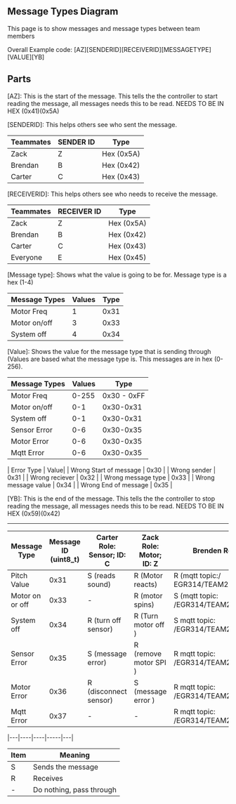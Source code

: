 ## Message Types Diagram

This page is to show messages and message types between team members

Overall Example code: [AZ][SENDERID][RECEIVERID][MESSAGETYPE][VALUE][YB]

## Parts

[AZ]: This is the start of the message. This tells the the controller to start reading the message, all messages needs this to be read. NEEDS TO BE IN HEX (0x41)(0x5A)

[SENDERID]: This helps others see who sent the message. 

| Teammates | SENDER ID | Type |
| ---------|---------|----------|
|Zack | Z| Hex (0x5A)
|Brendan | B| Hex (0x42)
|Carter | C| Hex (0x43)


[RECEIVERID]: This helps others see who needs to receive the message. 

| Teammates | RECEIVER ID | Type |
| ---------|---------|----------|
|Zack | Z | Hex (0x5A)
|Brendan | B| Hex (0x42)
|Carter | C| Hex (0x43)
| Everyone | E | Hex (0x45)


[Message type]: Shows what the value is going to be for. Message type is a hex (1-4)

| Message Types | Values | Type |
| ---------|---------|----------|
| Motor Freq | 1 | 0x31 |
| Motor on/off | 3 | 0x33 |
| System off | 4 | 0x34 |

[Value]: Shows the value for the message type that is sending through (Values are based what the message type is. This messages are in hex (0-256).

| Message Types | Values | Type |
| ---------|---------|----------|
| Motor Freq | 0-255 | 0x30 - 0xFF |
| Motor on/off | 0-1 | 0x30-0x31 |
| System off | 0-1 | 0x30-0x31 |
| Sensor Error | 0-6 |  0x30-0x35 |
| Motor Error | 0-6 |  0x30-0x35 |
| Mqtt Error | 0-6 |  0x30-0x35 |

| Error Type | Value|
| Wrong Start of message | 0x30 |
| Wrong sender | 0x31 |
| Wrong reciever | 0x32 |
| Wrong message type | 0x33 |
| Wrong message value | 0x34 |
| Wrong End of message | 0x35 | 

[YB]: This is the end of the message. This tells the the controller to stop reading the message, all messages needs this to be read. NEEDS TO BE IN HEX (0x59)(0x42)

---
| Message Type | Message ID  (uint8_t) | Carter Role: Sensor; ID: C | Zack Role: Motor; ID: Z | Brenden Role Web; ID: B |
|---|----|----|-----|---|
| Pitch Value | 0x31 | S (reads sound) | R (Motor reacts) | R (mqtt topic:/ EGR314/TEAM2/PITCH) |
| Motor on or off | 0x33 | - | R (motor spins) | S (mqtt topic: /EGR314/TEAM203/MOTORON |
| System off | 0x34 | R (turn off sensor) | R (Turn motor off ) | S mqtt topic: /EGR314/TEAM203/OFF |
| Sensor Error | 0x35 | S (message error) | R (remove motor SPI ) | R mqtt topic: /EGR314/TEAM203/SENSORERROR |
| Motor Error | 0x36 | R (disconnect sensor) | S (message error ) | R mqtt topic: /EGR314/TEAM203/MOTORERROR |
| Mqtt Error | 0x37 | - | - | R mqtt topic: /EGR314/TEAM203/MQTTERROR |

|---|----|----|-----|---|


| Item | Meaning |
|---|---|
| S | Sends the message |
| R | Receives |
| - | Do nothing, pass through |

